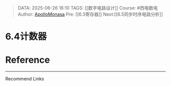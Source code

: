 > DATA: 2025-06-26 16:10
> TAGS: [[数字电路设计]]
> Course: #西电数电 
> Author: [ApolloMonasa](https://github.com/ApolloMonasa)
> Pre: [[6.3寄存器]]
> Next:[[6.5同步时序电路分析]]


# 6.4计数器


# Reference


---
Recommend Links
